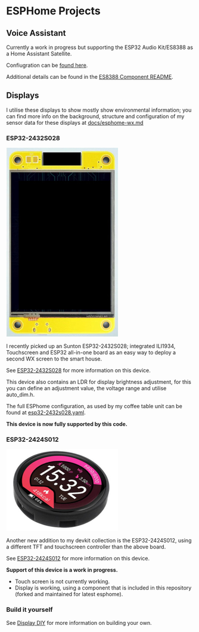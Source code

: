 # ESPHome Projects

## Voice Assistant

Currently a work in progress but supporting the ESP32 Audio Kit/ES8388 as a Home Assistant
Satellite.

Confiugration can be [found here](/esp32-audio-kit.yaml).

Additional details can be found in the [ES8388 Component README](/components/es8388/README.md).


## Displays

I utilise these displays to show mostly show environmental information; you can find more info
on the background, structure and configuration of my sensor data for these displays at [docs/esphome-wx.md](/docs/esphome-wx.md)

### ESP32-2432S028
![ESP32-2432S028](docs/image/esp32-2432s028-front.jpeg)

I recently picked up an Sunton ESP32-2432S028; integrated ILI1934, Touchscreen and ESP32 all-in-one
board as an easy way to deploy a second WX screen to the smart house.

See [ESP32-2432S028](docs/esp32-2432s028.md) for more information on this device.

This device also contains an LDR for display brightness adjustment, for this you can define an adjustment value, 
the voltage range and utilise auto\_dim.h.

The full ESPhome configuration, as used by my coffee table unit can be found at [esp32-2432s028.yaml](esp32-2432s028.yaml).

**This device is now fully supported by this code.**

### ESP32-2424S012

![ESP32-2424S012](docs/image/esp32-2424s012.jpeg)

Another new addition to my devkit collection is the ESP32-2424S012, using a different TFT and touchscreen 
controller than the above board.

See [ESP32-2424S012](docs/esp32-2424s012.md) for more information on this device.

**Support of this device is a work in progress.**

* Touch screen is not currently working.
* Display is working, using a component that is included in this repository (forked and maintained for latest esphome).


### Build it yourself

See [Display DIY](docs/display-diy.md) for more information on building your own.

